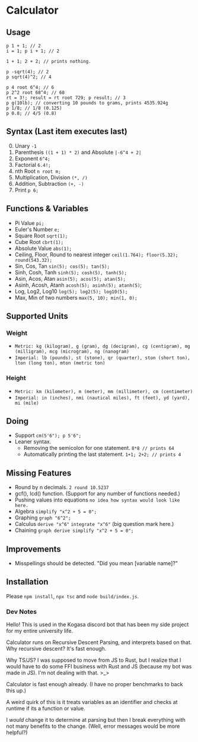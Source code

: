 # Calculator

## Usage
```
p 1 + 1; // 2
i = 1; p i + 1; // 2

1 + 1; 2 + 2; // prints nothing.

p -sqrt(4); // 2
p sqrt(4)^2; // 4

p 4 root 6^4; // 6
p 2^2 root 68^4; // 68
rt = 3!; result = rt root 729; p result; // 3
p g(10lb); // converting 10 pounds to grams, prints 4535.924g
p 1/8; // 1/8 (0.125)
p 0.8; // 4/5 (0.8)
```

## Syntax (Last item executes last)
0. Unary `-1`
1. Parenthesis `((1 + 1) * 2)` and Absolute `|-6^4 + 2|`
2. Exponent `6^4;`
3. Factorial `6.4!;`
4. nth Root `n root m;`
5. Multiplication, Division `(*, /)`
6. Addition, Subtraction `(+, -)`
7. Print `p 6;`

## Functions & Variables
- Pi Value `pi;`
- Euler's Number `e;`
- Square Root `sqrt(1);`
- Cube Root `cbrt(1);`
- Absolute Value `abs(1);`
- Ceiling, Floor, Round to nearest integer `ceil(1.764); floor(5.32); round(543.32);`
- Sin, Cos, Tan `sin(5); cos(5); tan(5);`
- Sinh, Cosh, Tanh `sinh(5); cosh(5), tanh(5);`
- Asin, Acos, Atan `asin(5); acos(5); atan(5);`
- Asinh, Acosh, Atanh `acosh(5); asinh(5); atanh(5)`;
- Log, Log2, Log10 `log(5); log2(5); log10(5);`
- Max, Min of two numbers `max(5, 10); min(1, 0);`

## Supported Units
### Weight
- `Metric: kg (kilogram), g (gram), dg (decigram), cg (centigram), mg (milligram), mcg (microgram), ng (nanogram)`
- `Imperial: lb (pounds), st (stone), qr (quarter), ston (short ton), lton (long ton), mton (metric ton)`
### Height
- `Metric: km (kilometer), m (meter), mm (millimeter), cm (centimeter)`
- `Imperial: in (inches), nmi (nautical miles), ft (feet), yd (yard), mi (mile)`

## Doing
- Support `cm(5'6"); p 5'6";`
- Leaner syntax. 
    - Removing the semicolon for one statement. `8*8 // prints 64`
    - Automatically printing the last statement. `1+1; 2+2; // prints 4`

## Missing Features
- Round by n decimals. `2 round 10.5237`
- gcf(), lcd() function. (Support for any number of functions needed.)
- Pushing values into equations `no idea how syntax would look like here.`
- Algebra `simplify "x^2 + 5 = 0";`
- Graphing `graph "6^2";`
- Calculus `derive "x^6"` `integrate "x^6"` (big question mark here.)
- Chaining `graph derive simplify "x^2 + 5 = 0";`

## Improvements
- Misspellings should be detected. "Did you mean [variable name]?"

## Installation
Please `npm install`, `npx tsc` and `node build/index.js`.

### Dev Notes
Hello! This is used in the Kogasa discord bot that has been my side project
for my entire university life.

Calculator runs on Recursive Descent Parsing, and interprets based on that.
Why recursive descent? It's fast enough.

Why TS/JS? I was supposed to move from JS to Rust, but I realize that I would have to
do some FFI business with Rust and JS (because my bot was made in JS). 
I'm not dealing with that. >_>

Calculator is fast enough already. (I have no proper benchmarks to back this up.)


A weird quirk of this is it treats variables as an identifier and checks at runtime if its a function or value.

I *would* change it to determine at parsing but then I break everything with not many benefits to the change.
(Well, error messages would be more helpful?)
